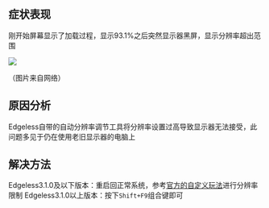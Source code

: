 ## 症状表现
刚开始屏幕显示了加载过程，显示93.1%之后突然显示器黑屏，显示分辨率超出范围

![](https://gitee.com/cnotech/edgeless-wiki-vuepress/raw/master/docs/images/screenshot_1582818245415.png)

（图片来自网络）

## 原因分析
Edgeless自带的自动分辨率调节工具将分辨率设置过高导致显示器无法接受，此问题多见于仍在使用老旧显示器的电脑上

## 解决方法
Edgeless3.1.0及以下版本：重启回正常系统，参考[官方的自定义玩法](../playground/config.md)进行分辨率限制
Edgeless3.1.0以上版本：按下`Shift+F9`组合键即可